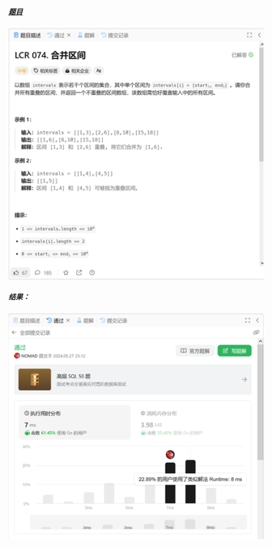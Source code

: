 ##### [题目](https://leetcode.cn/problems/SsGoHC/description/)
![pic](img.png)
##### 结果：
![pic](result.png)